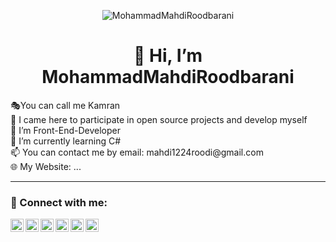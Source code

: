 <p align="center">
 <img src="https://bahalmag.ir/wp-content/uploads/2020/02/photo-1550645612-83f5d594b671-768x512.jpg" alt="MohammadMahdiRoodbarani">
</p>
<h1 align="center">👋 Hi, I’m MohammadMahdiRoodbarani</h1>
🎭You can call me Kamran<br>
🎯 I came here to participate in open source projects and develop myself<br>
👀 I’m Front-End-Developer<br>
🌱 I’m currently learning C#<br>
📫 You can contact me by email: mahdi1224roodi@gmail.com<br>
🌐 My Website: ...<br>
<hr>
<h3>🤝 Connect with me:</h3>

<a href="https://www.linkedin.com/in/mahdi1224roodi/"><img align="left" src="https://user-images.githubusercontent.com/108976550/205439314-6c244884-b22d-4e2a-b83b-94377b88a301.png" alt="..." width="21px"/></a>
<a href="https://t.me/Mahdi1224R"><img align="left" src="https://cdn3.iconfinder.com/data/icons/social-icons-33/512/Telegram-256.png" alt="..." width="21px"/></a>
<a href="https://www.instagram.com/mahdi1224roodi"><img align="left" src="https://raw.githubusercontent.com/maurodesouza/profile-readme-generator/master/src/assets/icons/social/instagram/default.svg" alt="..." width="21px"/></a>
<a href="https://codepen.io/mahdi1224roodi"><img align="left" src="https://cdn2.iconfinder.com/data/icons/social-icons-33/128/Codepen-512.png" alt="..." width="21px"/></a>
<a href="https://stackoverflow.com/users/20341419/mahdi"><img align="left" src="https://about.gitlab.com/images/press/press-kit-icon.svg" alt="..." width="21px"/></a>
<a href="https://stackoverflow.com/users/20341419/mahdi"><img align="left" src="https://raw.githubusercontent.com/maurodesouza/profile-readme-generator/master/src/assets/icons/social/stackoverflow/default.svg" alt="..." width="21px"/></a><br>

